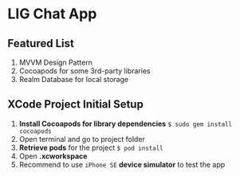 # LIG Chat App

## Featured List

1. MVVM Design Pattern
1. Cocoapods for some 3rd-party libraries
1. Realm Database for local storage

## XCode Project Initial Setup

1. **Install Cocoapods for library dependencies** `$ sudo gem install cocoapods`
1. Open terminal and go to project folder 
1. **Retrieve pods** for the project `$ pod install`
1. Open **.xcworkspace**
1. Recommend to use `iPhone SE` **device simulator** to test the app
